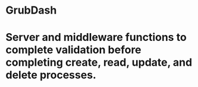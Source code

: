 # GrubDash
# Server and middleware functions to complete validation before completing create, read, update, and delete processes.

